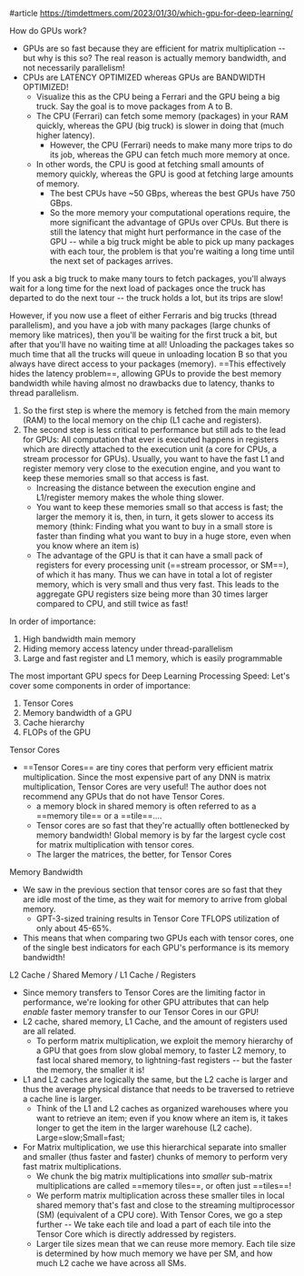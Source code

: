 #article
https://timdettmers.com/2023/01/30/which-gpu-for-deep-learning/

How do GPUs work?
* GPUs are so fast because they are efficient for matrix multiplication -- but why is this so? The real reason is actually memory bandwidth, and not necessarily parallelism!
* CPUs are LATENCY OPTIMIZED whereas GPUs are BANDWIDTH OPTIMIZED!
    * Visualize this as the CPU being a Ferrari and the GPU being a big truck. Say the goal is to move packages from A to B.
    * The CPU (Ferrari) can fetch some memory (packages) in your RAM quickly, whereas the GPU (big truck) is slower in doing that (much higher latency).
        * However, the CPU (Ferrari) needs to make many more trips to do its job, whereas the GPU can fetch much more memory at once.
    * In other words, the CPU is good at fetching small amounts of memory quickly, whereas the GPU is good at fetching large amounts of memory.
	    * The best CPUs have ~50 GBps, whereas the best GPUs have 750 GBps.
	    * So the more memory your computational operations require, the more significant the advantage of GPUs over CPUs. But there is still the latency that might hurt performance in the case of the GPU -- while a big truck might be able to pick up many packages with each tour, the problem is that you're waiting a long time until the next set of packages arrives.

If you ask a big truck to make many tours to fetch packages, you'll always wait for a long time for the next load of packages once the truck has departed to do the next tour -- the truck holds a lot, but its trips are slow!

However, if you now use a fleet of either Ferraris and big trucks (thread parallelism), and you have a job with many packages (large chunks of memory like matrices), then you'll be waiting for the first truck a bit, but after that you'll have no waiting time at all! Unloading the packages takes so much time that all the trucks will queue in unloading location B so that you always have direct access to your packages (memory). ==This effectively hides the latency problem==, allowing GPUs to provide the best memory bandwidth while having 
almost no drawbacks due to latency, thanks to thread parallelism.

1. So the first step is where the memory is fetched from the main memory (RAM) to the local memory on the chip (L1 cache and registers).
2. The second step is less critical to performance but still ads to the lead for GPUs: All computation that ever is executed happens in registers which are directly attached to the execution unit (a core for CPUs, a stream processor for GPUs). Usually, you want to have the fast L1 and register memory very close to the execution engine, and you want to keep these memories small so that access is fast.
	- Increasing the distance between the execution engine and L1/register memory makes the whole thing slower.
	- You want to keep these memories small so that access is fast; the larger the memory it is, then, in turn, it gets slower to access its memory (think: Finding what you want to buy in a small store is faster than finding what you want to buy in a huge store, even when you know where an item is)
	- The advantage of the GPU is that it can have a small pack of registers for every processing unit (==stream processor, or SM==), of which it has many. Thus we can have in total a lot of register memory, which is very small and thus very fast. This leads to the aggregate GPU registers size being more than 30 times larger compared to CPU, and still twice as fast!

In order of importance:
1. High bandwidth main memory
2. Hiding memory access latency under thread-parallelism
3. Large and fast register and L1 memory, which is easily programmable

The most important GPU specs for Deep Learning Processing Speed:
Let's cover some components in order of importance:
1. Tensor Cores
2. Memory bandwidth of a GPU
3. Cache hierarchy
4. FLOPs of the GPU

Tensor Cores
- ==Tensor Cores== are tiny cores that perform very efficient matrix multiplication. Since the most expensive part of any DNN is matrix multiplication, Tensor Cores are very useful! The author does not recommend any GPUs that do not have Tensor Cores.
	- a memory block in shared memory is often referred to as a ==memory tile== or a ==tile==....  
	- Tensor cores are so fast that they're actuallly often bottlenecked by memory bandwidth! Global memory is by far the largest cycle cost for matrix multiplication with tensor cores.
	- The larger the matrices, the better, for Tensor Cores

Memory Bandwidth
- We saw in the previous section that tensor cores are so fast that they are idle most of the time, as they wait for memory to arrive from global memory.
	- GPT-3-sized training results in Tensor Core TFLOPS utilization of only about 45-65%.
- This means that when comparing two GPUs each with tensor cores, one of the single best indicators for each GPU's performance is its memory bandwidth!

L2 Cache / Shared Memory / L1 Cache / Registers
- Since memory transfers to Tensor Cores are the limiting factor in performance, we're looking for other GPU attributes that can help *enable* faster memory transfer to our Tensor Cores in our GPU!
- L2 cache, shared memory, L1 Cache, and the amount of registers used are all related.
	- To perform matrix multiplication, we exploit the memory hierarchy of a GPU that goes from slow global memory, to faster L2 memory, to fast local shared memory, to lightning-fast registers -- but the faster the memory, the smaller it is!
- L1 and L2 caches are logically the same, but the L2 cache is larger and thus the average physical distance that needs to be traversed to retrieve a cache line is larger.
	- Think of the L1 and L2 caches as organized warehouses where you want to retrieve an item; even if you know where an item is, it takes longer to get the item in the larger warehouse (L2 cache). Large=slow;Small=fast;
- For Matrix multiplication, we use this hierarchical separate into smaller and smaller (thus faster and faster) chunks of memory to perform very fast matrix multiplications. 
	- We chunk the big matrix multiplications into *smaller* sub-matrix multiplications are called ==memory tiles==, or often just ==tiles==!
	- We perform matrix multiplication across these smaller tiles in local shared memory that's fast and close to the streaming multiprocessor (SM) (equivalent of a CPU core). With Tensor Cores, we go a step further -- We take each tile and load a part of each tile into the Tensor Core which is directly addressed by registers.
	- Larger tile sizes mean that we can reuse more memory. Each tile size is determined by how much memory we have per SM, and how much L2 cache we have across all SMs.

































